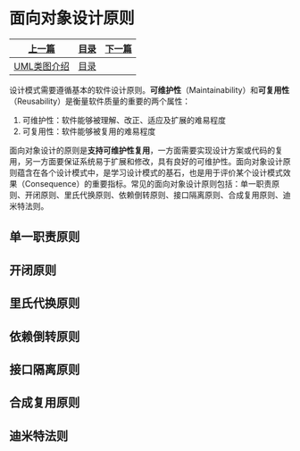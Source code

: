 # 面向对象设计原则

|[上一篇](./002_UML.md)|[目录](./index.md)|[下一篇]()|
|:---:|:---:|:---:|
|[UML类图介绍](./002_UML.md)|[目录](./index.md)|[]()|

设计模式需要遵循基本的软件设计原则。**可维护性**（Maintainability）和**可复用性**（Reusability）是衡量软件质量的重要的两个属性：

1. 可维护性：软件能够被理解、改正、适应及扩展的难易程度
2. 可复用性：软件能够被复用的难易程度

面向对象设计的原则是**支持可维护性复用**，一方面需要实现设计方案或代码的复用，另一方面要保证系统易于扩展和修改，具有良好的可维护性。面向对象设计原则蕴含在各个设计模式中，是学习设计模式的基石，也是用于评价某个设计模式效果（Consequence）的重要指标。常见的面向对象设计原则包括：单一职责原则、开闭原则、里氏代换原则、依赖倒转原则、接口隔离原则、合成复用原则、迪米特法则。


## 单一职责原则



## 开闭原则

## 里氏代换原则

## 依赖倒转原则

## 接口隔离原则

## 合成复用原则

## 迪米特法则